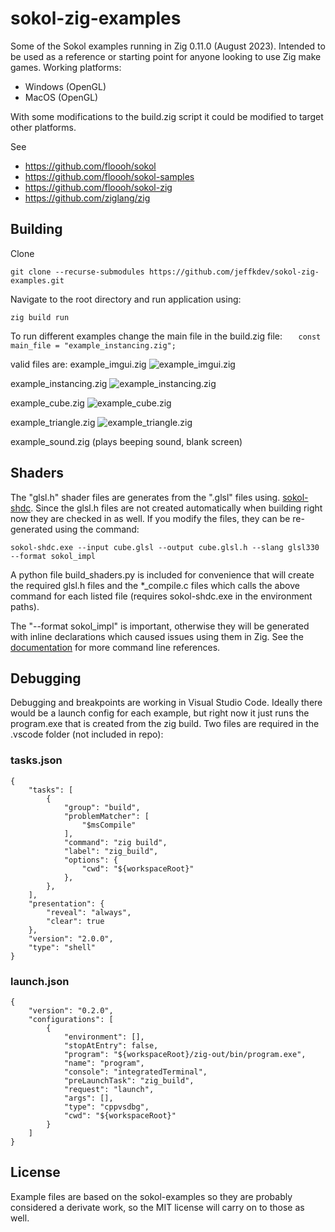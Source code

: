 # sokol-zig-examples

Some of the Sokol examples running in Zig 0.11.0 (August 2023). Intended to be used as a reference or starting point for anyone looking to use Zig make games. Working platforms:
 - Windows (OpenGL)
 - MacOS (OpenGL)
 
With some modifications to the build.zig script it could be modified to target other platforms.

See
   - https://github.com/floooh/sokol
   - https://github.com/floooh/sokol-samples
   - https://github.com/floooh/sokol-zig
   - https://github.com/ziglang/zig

## Building

Clone

    git clone --recurse-submodules https://github.com/jeffkdev/sokol-zig-examples.git
    
    
Navigate to the root directory and run application using:

    zig build run
    
   
To run different examples change the main file in the build.zig file:
```    const main_file = "example_instancing.zig"; ```

valid files are:
  example_imgui.zig
![example_imgui.zig](docs/imgui.png)
  
  example_instancing.zig
![example_instancing.zig](docs/instancing.png)

  example_cube.zig
![example_cube.zig](docs/cube.png)
  
  example_triangle.zig
![example_triangle.zig](docs/triangle.png)

  example_sound.zig
(plays beeping sound, blank screen)
  
  
## Shaders

The "glsl.h" shader files are generates from the ".glsl" files using. [sokol-shdc](https://github.com/floooh/sokol-tools). Since the glsl.h files are not created automatically when building right now they are checked in as well. If you modify the files, they can be re-generated using the command:

```
sokol-shdc.exe --input cube.glsl --output cube.glsl.h --slang glsl330 --format sokol_impl
```
A python file build_shaders.py is included for convenience that will create the required glsl.h files and the *_compile.c files which calls the above command for each listed file (requires sokol-shdc.exe in the environment paths).

The "--format sokol_impl" is important, otherwise they will be generated with inline declarations which caused issues using them in Zig. See the [documentation](https://github.com/floooh/sokol-tools/blob/master/docs/sokol-shdc.md) for more command line references.

## Debugging

Debugging and breakpoints are working in Visual Studio Code. Ideally there would be a launch config for each example, but right now it just runs the program.exe that is created from the zig build. Two files are required in the .vscode folder (not included in repo):

### tasks.json
```
{
    "tasks": [
        {
            "group": "build",
            "problemMatcher": [
                "$msCompile"
            ],
            "command": "zig build",
            "label": "zig_build",
            "options": {
                "cwd": "${workspaceRoot}"
            },
        },
    ],
    "presentation": {
        "reveal": "always",
        "clear": true
    },
    "version": "2.0.0",
    "type": "shell"
}
 ```
### launch.json
```
{
    "version": "0.2.0",
    "configurations": [
        {
            "environment": [],
            "stopAtEntry": false,
            "program": "${workspaceRoot}/zig-out/bin/program.exe",
            "name": "program",
            "console": "integratedTerminal",
            "preLaunchTask": "zig_build",
            "request": "launch",
            "args": [],
            "type": "cppvsdbg",
            "cwd": "${workspaceRoot}"
        }
    ]
}
 ```
## License

Example files are based on the sokol-examples so they are probably considered a derivate work, so the MIT license will carry on to those as well.
